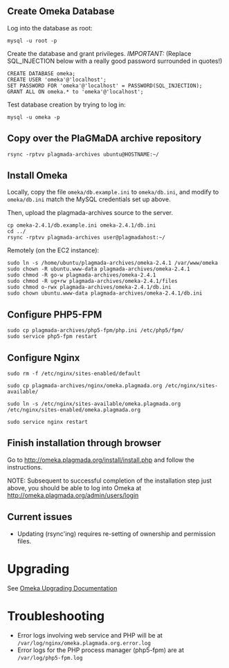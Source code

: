 ## Create Omeka Database

Log into the database as root:

```
mysql -u root -p
```

Create the database and grant privileges. *IMPORTANT:* (Replace SQL_INJECTION below with a really good password surrounded in quotes!)

```
CREATE DATABASE omeka;
CREATE USER 'omeka'@'localhost';
SET PASSWORD FOR 'omeka'@'localhost' = PASSWORD(SQL_INJECTION);
GRANT ALL ON omeka.* to 'omeka'@'localhost';
```

Test database creation by trying to log in:

```
mysql -u omeka -p
```

## Copy over the PlaGMaDA archive repository

```
rsync -rptvv plagmada-archives ubuntu@HOSTNAME:~/
```

## Install Omeka

Locally, copy the file `omeka/db.example.ini` to `omeka/db.ini`, and modify to `omeka/db.ini` match the MySQL credentials set up above.

Then, upload the plagmada-archives source to the server.

```
cp omeka-2.4.1/db.example.ini omeka-2.4.1/db.ini
cd ../
rsync -rptvv plagmada-archives user@plagmadahost:~/
```

Remotely (on the EC2 instance):

```
sudo ln -s /home/ubuntu/plagmada-archives/omeka-2.4.1 /var/www/omeka
sudo chown -R ubuntu.www-data plagmada-archives/omeka-2.4.1
sudo chmod -R go-w plagmada-archives/omeka-2.4.1
sudo chmod -R ug+rw plagmada-archives/omeka-2.4.1/files
sudo chmod o-rwx plagmada-archives/omeka-2.4.1/db.ini
sudo chown ubuntu.www-data plagmada-archives/omeka-2.4.1/db.ini
```


## Configure PHP5-FPM

```
sudo cp plagmada-archives/php5-fpm/php.ini /etc/php5/fpm/
sudo service php5-fpm restart
```

## Configure Nginx

```
sudo rm -f /etc/nginx/sites-enabled/default

sudo cp plagmada-archives/nginx/omeka.plagmada.org /etc/nginx/sites-available/

sudo ln -s /etc/nginx/sites-available/omeka.plagmada.org /etc/nginx/sites-enabled/omeka.plagmada.org

sudo service nginx restart
```

## Finish installation through browser

Go to http://omeka.plagmada.org/install/install.php and follow the instructions.

NOTE: Subsequent to successful completion of the installation step just above, you should be able to log into Omeka at http://omeka.plagmada.org/admin/users/login

## Current issues

* Updating (rsync'ing) requires re-setting of ownership and permission files.

# Upgrading
See [Omeka Upgrading Documentation](https://omeka.org/codex/Upgrading)

# Troubleshooting

* Error logs involving web service and PHP will be at `/var/log/nginx/omeka.plagmada.org.error.log`
* Error logs for the PHP process manager (php5-fpm) are at `/var/log/php5-fpm.log`